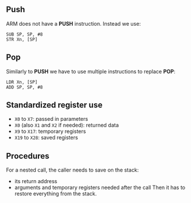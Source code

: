 ## Push
ARM does not have a __PUSH__ instruction. Instead we use:
```assembly
SUB SP, SP, #8
STR Xn, [SP]
```

## Pop
Similarly to __PUSH__ we have to use multiple instructions to replace __POP__:
```assembly
LDR Xn, [SP]
ADD SP, SP, #8
```

## Standardized register use
- `X0` to `X7`: passed in parameters
- `X0` (also `X1` and `X2` if needed): returned data
- `X9` to `X17`: temporary registers
- `X19` to `X28`: saved registers

## Procedures
For a nested call, the caller needs to save on the stack:
- its return address
- arguments and temporary registers needed after the call
Then it has to restore everything from the stack.